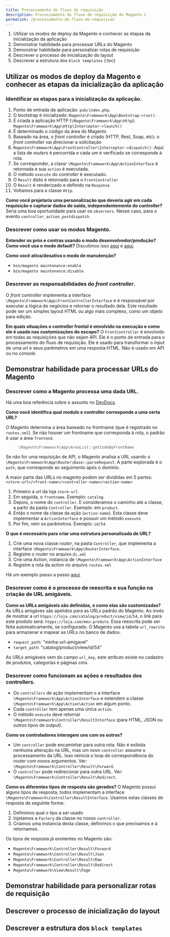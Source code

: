 ```yaml
---
title: Processamento do fluxo de requisição
description: Processamento do fluxo de requisição do Magento 2
permalink: /processamento-do-fluxo-de-requisicao
---
```


1. Utilizar os modos de deploy da Magento e conhecer as etapas da inicialização da aplicação
2. Demonstrar habilidade para processar URLs do Magento
3. Demonstrar habilidade para personalizar rotas de requisição
4. Descrever o processo de inicialização do layout
5. Descrever a estrutura dos `block templates`
{:toc}


## Utilizar os modos de deploy da Magento e conhecer as etapas da inicialização da aplicação

### Identificar as etapas para a inicialização da aplicação. 

1. Ponto de entrada da aplicação: `pub/index.php`.
2. O bootstrap é inicializado: `Magento\Framework\App\Bootstrap->run()`.
3. É criada a aplicação HTTP (`\Magento\Framework\App\Http`): `Magento\Framework\App\Http\Interceptor->launch()`
4. É determinado o código da área do Magento
5. Baseado na área, o _front controller_ é criado (HTTP, Rest, Soap, etc): o _front controller_ vai direcionar a solicitação
6. `Magento\Framework\App\FrontController\Interceptor->dispatch()`: Aqui a lista de _routers_ é percorrida e cada um é verificado se corresponde à rota.
7. Se corresponder, a classr `\Magento\Framework\App\ActionInterface` é retornada e sua `action` é executada. 
8. O método `execute` do _controller_ é executado.
9. O `Result` disto é retornado para o `FrontController`
10. O `Result` é renderizado e definido na `Response`
11. Voltamos para  a classe `Http`.

**Como você projetaria uma personalização que deveria agir em cada requisição e capturar dados de saída, independentemente do controller?**
Seria uma boa oportunidade para usar os `observers`. Nesse caso, para o evento `controller_action_postdispatch`.


### Descrever como usar os modos Magento. 
**Entender os prós e contras usando o modo desenvolvedor/produção? Como você usa o modo default?**
Discutimos isso [aqui](https://ligiasalzano.github.io/magento2-exam-AD0-E703/arquitetura-e-customizacao#demonstrar-a-capacidade-de-criar-um-processo-de-deploy) e [aqui](https://ligiasalzano.github.io/magento2-exam-AD0-E702/processamento-do-fluxo-de-requisicao#descrever-como-usar-os-modos-magento).

**Como você ativa/desativa o modo de manutenção?**
- `bin/magento maintenance:enable`
- `bin/magento maintenance:disable`


### Descrever as responsabilidades do _front controller_.
O _front controller_ implementa a interface `\Magento\Framework\App\FrontControllerInterface` e é responsável por executar a lógica de negócios e retornar o resultado dela. Este resultado pode ser um simples layout HTML ou algo mais complexo, como um objeto para edição.

**Em quais situações o controller frontal é envolvido na execução e como ele é usado nas customizações do escopo?**
O `FrontController` é envolvido em todas as requisições que não sejam API. Ele é o ponto de entrada para o processamento do fluxo de requisição.
Ele é usado para transformar o _input_ de uma url e seus parêmetros em uma resposta HTML.
Não é usado em API ou no _console_.



## Demonstrar habilidade para processar URLs do Magento

### Descrever como a Magento processa uma dada URL. 

Há uma boa referência sobre o assunto no [DevDocs](https://devdocs.magento.com/guides/v2.4/extension-dev-guide/routing.html).

**Como você identifica qual modulo e controller corresponde a uma certa URL?**

O Magento determina a área baseado no frontname (que é registrado no `routes.xml`). Se não houver um frontname que corresponda à rota, o padrão é usar a área `frontend`.
> `\Magento\Framework\App\AreaList::getCodeByFrontName`

Se não for uma requisição de API, o Magento analisa a URL usando o `\Magento\Framework\App\Router\Base::parseRequest`. A parte explorada é o `path`, que corresponde ao seguimento após o domínio.

A maior parte das URLs no magento podem ser divididas em 5 partes: `<store-url>/<front-name>/<controller-name>/<action-name>`
1. Primeiro a url da loja `store-url`.
2. Em seguida, o `frontname`. Exemplo: `catalog`.
4. Depois, o nome do `controller`. E consideramos o caminho até a classe, a partir da pasta `Controller`. Exemplo: em `product`.
5. Então o nome da classe da ação (`action-name`). Esta classe deve implementar a `ActionInterface` e possuir um método `exevute` 
6. Por fim, vem os parâmetros. Exemplo: `id/54`.


**O que é necessário para criar uma estrutura personalizada de URL?**
1. Crie uma nova classe _router_, na pasta `Controller`, que implementa a interface `\Magento\Framework\App\RouterInterface`.
2. Registre o _router_ no arquivo `di.xml`
3. Crie uma Action, instancia de `\Magento\Framework\App\ActionInterface`
4. Registre a rota da action no arquivo `routes.xml`

Há um exemplo passo a passo [aqui](https://devdocs.magento.com/guides/v2.4/extension-dev-guide/routing.html#example-of-routing-usage).


### Descrever como é o processo de reescrita e sua função na criação de URL amigáveis.

**Como as URLs amigáveis são definidas, e como elas são customizadas?**
As URLs amigáves são apelidos para as URLs padrão do Magento. Ao invés de mostrar a url `htpps://loja.com/catalog/product/view/id/54`, o link para este produto será: `htpps://loja.com/meu-produto`. Essa reescrita pode ser feita automaticamente, se configurado.
O Magento usa a tabela `url_rewrite` para armazenar e mapear as URLs no banco de dados.
- `request_path`: "minha-url-amigavel"
- `target_path`: "catalog/product/view/id/54"

As URLs amigáveis vem do campo `url_key`, este atributo existe no cadastro de produtos, categorias e páginas cms.


### Descrever como funcionam as ações e resultados dos controllers. 

- Os `controllers` de ação implementam o a interface `\Magento\Framework\App\ActionInterface` e estendem a classe `\Magento\Framework\App\Action\Action` em algum ponto.
- Cada `controller` tem apenas uma única `action`.
- O método `execute` deve retornar `\Magento\Framework\Controller\ResultInterface` (para HTML, JSON ou outros tipos de output).

**Como os controladores interagem uns com os outros?**
- Um `controller` pode encaminhar para outra rota. Não é exibida nenhuma alteração na URL, mas um novo `controller` assume o processamento da URL. Isso reinicia o loop de correspondência do _router_ com novos argumentos. Ver: `\Magento\Framework\Controller\Result\Forward`.
- O `controller` pode redirecionar para outra URL. Ver: `\Magento\Framework\Controller\Result\Redirect`.

**Como os diferentes tipos de resposta são gerados?**
O Magento possui alguns tipos de resposta, todos implementam a interface `\Magento\Framework\Controller\ResultInterface`.
Usamos estas classes de resposta da seguinte forma:
1. Definimos qual o tipo a ser usado
2. Injetamos a `Factory` da classe no nosso `controller`.
3. Criamos uma instancia desta classe, definimos o que precisamos e à retornamos.

Os tipos de resposta já existentes no Magento são:
- `Magento\Framework\Controller\Result\Forward`
- `Magento\Framework\Controller\Result\Json`
- `Magento\Framework\Controller\Result\Raw`
- `Magento\Framework\Controller\Result\Redirect`
- `Magento\Framework\View\Result\Page`


## Demonstrar habilidade para personalizar rotas de requisição
## Descrever o processo de inicialização do layout
## Descrever a estrutura dos `block templates`

